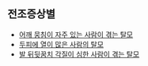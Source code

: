 ## 전조증상별

 - [어깨 뭉침이 자주 있는 사람이 겪는 탈모](/m04/m0401/m040105/m04010501)
 - [두피에 열이 많은 사람의 탈모](/m04/m0401/m040105/m04010502)
- [발 뒤뒷꿈치 각질이 심한 사람이 겪는 탈모](/m04/m0401/m040105/m04010503)     

<!--stackedit_data:
eyJoaXN0b3J5IjpbLTgwMjE0ODcyNiwtMTIwNzg1LC0xODMzMj
M5Mjk1LC0yMDQxNjgwOTEyLC0xNTQ5MDY1OTk2XX0=
-->